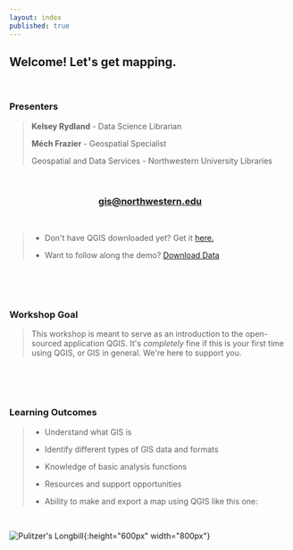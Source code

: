 ```yaml
---
layout: index
published: true
---
```


## **Welcome! Let's get mapping.** 

<br>

### **Presenters**
> **Kelsey Rydland** - Data Science Librarian
> 
> **Méch Frazier** - Geospatial Specialist
> 
> Geospatial and Data Services - Northwestern University Libraries

<br>
    
<center>
  <h3 style="color:purple;"><a href="mailto:gis@northwestern.edu?subject=GIS support"> gis@northwestern.edu </a></h3>
</center>

<br>
    
> * Don't have QGIS downloaded yet? Get it [here.](https://www.qgis.org/en/site/forusers/download.html)
> 
> * Want to follow along the demo? [Download Data](/qgis/gis-data/qgis.zip)

<br>
  <br>
    <br>

### **Workshop Goal**
> This workshop is meant to serve as an introduction to the open-sourced application QGIS. It's *completely* fine if this is your first time using QGIS, or GIS in general. We're here to support you.

<br>
  <br>
    <br>

### **Learning Outcomes** 
> * Understand what GIS is
> 
> * Identify different types of GIS data and formats
> 
> * Knowledge of basic analysis functions
> 
> * Resources and support opportunities 
> 
> * Ability to make and export a map using QGIS like this one:

<br>

![Pulitzer's Longbill](/qgis/img/Pulizters_Longbill.jpeg){:height="600px" width="800px"}
